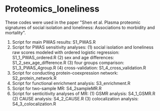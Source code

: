 # Proteomics_loneliness
These codes were used in the paper "Shen et al. Plasma proteomic signatures of social isolation and loneliness: Associations to morbidity and mortality".

1. Script for main PWAS results: S1_PWAS.R
2. Script for PWAS sensitivity analyses:
   (1) social isolation and loneliness raw scores modeled with ordered logistic regression: S1_1_PWAS_ordered.R
   (2) sex and age differences: S1_2_sex_age_difference.R
   (3) four groups comparison: S1_3_PWAS_4group.R
   (4) cross-validation: S1_4_cross_validation.R
3. Script for conducting protein-coexpression network: S2_protein_network.R
4. Script for functional enrichment analysis: S3_enrichment.R
5. Script for two-sample MR: S4_2sampleMR.R
6. Script for senticitivity analyses of MR:
   (1) GSMR analysis: S4_1_GSMR.R
   (2) CAUSE analysis: S4_2_CAUSE.R
   (3) colocalization analysis: S4_3_colocalization.R
   
   
   
